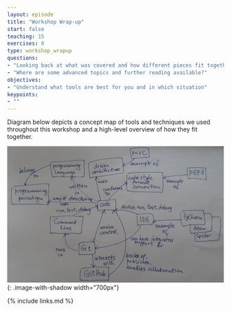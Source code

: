 ```yaml
---
layout: episode
title: "Workshop Wrap-up"
start: false
teaching: 15
exercises: 0
type: workshop_wrapup
questions:
- "Looking back at what was covered and how different pieces fit together"
- "Where are some advanced topics and further reading available?"
objectives:
- "Understand what tools are best for you and in which situation"
keypoints:
- ""
---
```


Diagram below depicts a concept map of tools and techniques we used throughout this workshop and a high-level overview
of how they fit together.

![Overview of tools and techniques covered in the course](../fig/course-concept-map.png){: .image-with-shadow width="700px"}


{% include links.md %}
